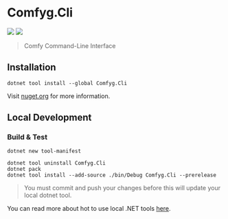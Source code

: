 ﻿# Comfyg.Cli

[![](https://img.shields.io/nuget/vpre/Comfyg.Cli?style=flat-square)](https://www.nuget.org/packages/Comfyg.Cli)
[![](https://img.shields.io/github/license/DavidVollmers/Comfyg?style=flat-square)](https://github.com/DavidVollmers/Comfyg/blob/main/LICENSE.txt)

> Comfy Command-Line Interface

## Installation

```shell
dotnet tool install --global Comfyg.Cli
```

Visit [nuget.org](https://www.nuget.org/packages/Comfyg.Cli) for more information.


## Local Development

### Build & Test

```shell
dotnet new tool-manifest
```

```shell
dotnet tool uninstall Comfyg.Cli
dotnet pack
dotnet tool install --add-source ./bin/Debug Comfyg.Cli --prerelease
```

> You must commit and push your changes before this will update your local dotnet tool.

You can read more about hot to use local .NET tools [here](https://learn.microsoft.com/en-us/dotnet/core/tools/local-tools-how-to-use).
